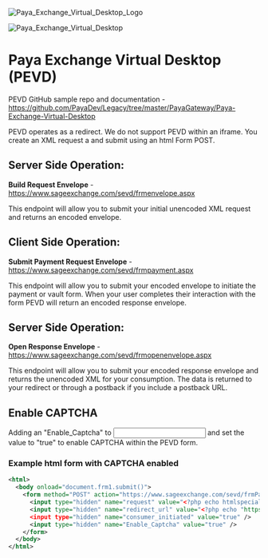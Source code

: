 
![Paya_Exchange_Virtual_Desktop_Logo](https://user-images.githubusercontent.com/6975101/191064534-ddc55561-7530-4b1c-9765-232a363b1e91.jpeg)



![Paya_Exchange_Virtual_Desktop](https://user-images.githubusercontent.com/6975101/182176143-eb9c4f97-bbc4-4c36-97ad-19fac890c19a.png)


# Paya Exchange Virtual Desktop (PEVD)

 
PEVD GitHub sample repo and documentation - https://github.com/PayaDev/Legacy/tree/master/PayaGateway/Paya-Exchange-Virtual-Desktop

PEVD operates as a redirect. We do not support PEVD within an iframe. You create an XML request a and submit using an html Form POST.
 
## Server Side Operation:
**Build Request Envelope** - https://www.sageexchange.com/sevd/frmenvelope.aspx

This endpoint will allow you to submit your initial unencoded XML request and returns an encoded envelope. 

## Client Side Operation:
**Submit Payment Request Envelope** - https://www.sageexchange.com/sevd/frmpayment.aspx

This endpoint will allow you to submit your encoded envelope to initiate the payment or vault form. When your user completes their interaction with the form PEVD will return an encoded response envelope.

## Server Side Operation:
**Open Response Envelope** - https://www.sageexchange.com/sevd/frmopenenvelope.aspx

This endpoint will allow you to submit your encoded response envelope and returns the unencoded XML for your consumption. The data is returned to your redirect or through a postback if you include a postback URL.

## Enable CAPTCHA

Adding an "Enable_Captcha" to <input> and set the value to "true" to enable CAPTCHA within the PEVD form.

### Example html form with CAPTCHA enabled
```xml
<html>
  <body onload="document.frm1.submit()">
    <form method="POST" action="https://www.sageexchange.com/sevd/frmPayment.aspx" name="frm1">
      <input type="hidden" name="request" value="<?php echo htmlspecialchars($tokenizedRequest) ?>" />
      <input type="hidden" name="redirect_url" value="<?php echo "https://$redirectUrl" ?>" />
      <input type="hidden" name="consumer_initiated" value="true" />
      <input type="hidden" name="Enable_Captcha" value="true" />
    </form>
  </body>
</html>
```

